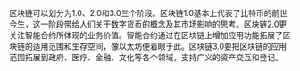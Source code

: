 

区块链可以划分为1.0、2.0和3.0三个阶段。区块链1.0基本上代表了比特币的前世今生，这一阶段带给人们关于数字货币的概念及其市场影响的思考。区块链2.0更关注智能合约所体现的业务价值。智能合约通过在区块链上增加应用功能拓展了区块链的适用范围和生存空间，像以太坊便着眼于此。区块链3.0要把区块链的应用范围拓展到政府、医疗、金融、文化等各个领域，支持广义的资产交互和登记。


